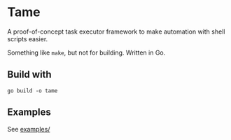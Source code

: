 # Tame

A proof-of-concept task executor framework to make automation with shell scripts easier. 

Something like `make`, but not for building. Written in Go.


## Build with 

```
go build -o tame
```

## Examples

See [examples/](https://github.com/kassybas/tame/tree/master/)